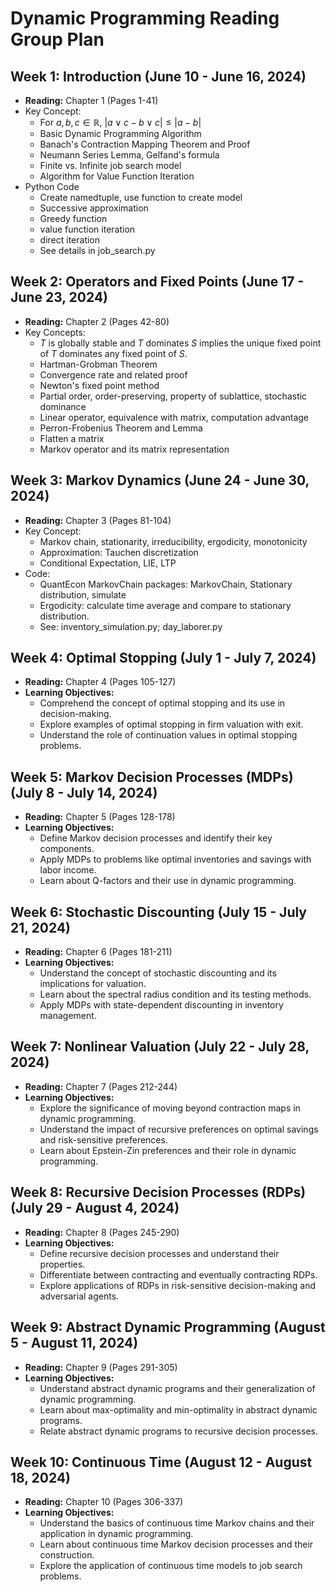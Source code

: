 # Dynamic Programming Reading Group Plan

## Week 1: Introduction (June 10 - June 16, 2024)
- **Reading:** Chapter 1 (Pages 1-41)
- Key Concept:
  - For $a,b,c \in\mathbb{R}$, $|a\vee c - b\vee c|\le |a-b|$
  - Basic Dynamic Programming Algorithm
  - Banach's Contraction Mapping Theorem and Proof
  - Neumann Series Lemma, Gelfand's formula
  - Finite vs. Infinite job search model
  - Algorithm for Value Function Iteration
- Python Code
  - Create namedtuple, use function to create model
  - Successive approximation
  - Greedy function
  - value function iteration
  - direct iteration 
  - See details in job_search.py

## Week 2: Operators and Fixed Points (June 17 - June 23, 2024)
- **Reading:** Chapter 2 (Pages 42-80)
- Key Concepts:
  - $T$ is globally stable and $T$ dominates $S$ implies the unique fixed point of $T$ dominates any fixed point of $S$.
  - Hartman-Grobman Theorem
  - Convergence rate and related proof
  - Newton's fixed point method
  - Partial order, order-preserving, property of sublattice, stochastic dominance
  - Linear operator, equivalence with matrix, computation advantage
  - Perron-Frobenius Theorem and Lemma
  - Flatten a matrix
  - Markov operator and its matrix representation

## Week 3: Markov Dynamics (June 24 - June 30, 2024)
- **Reading:** Chapter 3 (Pages 81-104)
- Key Concept:
   - Markov chain, stationarity, irreducibility, ergodicity, monotonicity
   - Approximation: Tauchen discretization
   - Conditional Expectation, LIE, LTP
- Code:
   - QuantEcon MarkovChain packages: MarkovChain, Stationary distribution, simulate
   - Ergodicity: calculate time average and compare to stationary distribution.
   - See: inventory_simulation.py; day_laborer.py

## Week 4: Optimal Stopping (July 1 - July 7, 2024)
- **Reading:** Chapter 4 (Pages 105-127)
- **Learning Objectives:**
  - Comprehend the concept of optimal stopping and its use in decision-making.
  - Explore examples of optimal stopping in firm valuation with exit.
  - Understand the role of continuation values in optimal stopping problems.

## Week 5: Markov Decision Processes (MDPs) (July 8 - July 14, 2024)
- **Reading:** Chapter 5 (Pages 128-178)
- **Learning Objectives:**
  - Define Markov decision processes and identify their key components.
  - Apply MDPs to problems like optimal inventories and savings with labor income.
  - Learn about Q-factors and their use in dynamic programming.

## Week 6: Stochastic Discounting (July 15 - July 21, 2024)
- **Reading:** Chapter 6 (Pages 181-211)
- **Learning Objectives:**
  - Understand the concept of stochastic discounting and its implications for valuation.
  - Learn about the spectral radius condition and its testing methods.
  - Apply MDPs with state-dependent discounting in inventory management.

## Week 7: Nonlinear Valuation (July 22 - July 28, 2024)
- **Reading:** Chapter 7 (Pages 212-244)
- **Learning Objectives:**
  - Explore the significance of moving beyond contraction maps in dynamic programming.
  - Understand the impact of recursive preferences on optimal savings and risk-sensitive preferences.
  - Learn about Epstein-Zin preferences and their role in dynamic programming.

## Week 8: Recursive Decision Processes (RDPs) (July 29 - August 4, 2024)
- **Reading:** Chapter 8 (Pages 245-290)
- **Learning Objectives:**
  - Define recursive decision processes and understand their properties.
  - Differentiate between contracting and eventually contracting RDPs.
  - Explore applications of RDPs in risk-sensitive decision-making and adversarial agents.

## Week 9: Abstract Dynamic Programming (August 5 - August 11, 2024)
- **Reading:** Chapter 9 (Pages 291-305)
- **Learning Objectives:**
  - Understand abstract dynamic programs and their generalization of dynamic programming.
  - Learn about max-optimality and min-optimality in abstract dynamic programs.
  - Relate abstract dynamic programs to recursive decision processes.

## Week 10: Continuous Time (August 12 - August 18, 2024)
- **Reading:** Chapter 10 (Pages 306-337)
- **Learning Objectives:**
  - Understand the basics of continuous time Markov chains and their application in dynamic programming.
  - Learn about continuous time Markov decision processes and their construction.
  - Explore the application of continuous time models to job search problems.
